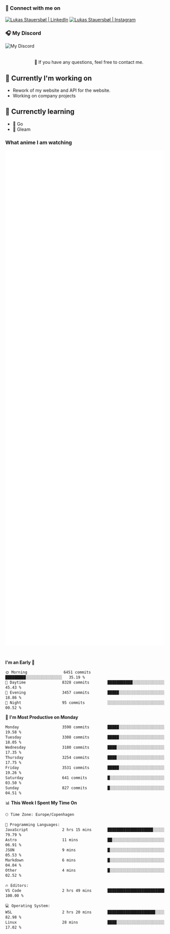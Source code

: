 ### 🔗 Connect with me on
<a href="https://www.instagram.com/lukas_stauersbol" target="_blank"><img align="center" src="https://raw.githubusercontent.com/stauersbol/stauersbol/main/images/instagram.svg" alt="Lukas Stauersbøl | LinkedIn" width="30px"/></a>
<a href="https://www.linkedin.com/in/lukas-stauersbol/" target="_blank"><img align="center" src="https://raw.githubusercontent.com/stauersbol/stauersbol/main/images/linkedin.svg" alt="Lukas Stauersbøl | Instagram" width="30px"/></a>

<p align="center">
 <h3>🎧 My Discord</h3>
 <img align="left" height="55px" src="https://discord.c99.nl/widget/theme-2/147806323323568128.png" alt="My Discord" />
</p>

<br/>
<br/>
<br/>
💬 If you have any questions, feel free to contact me.

## 🔭 Currently I'm working on
- Rework of my website and API for the website.
- Working on company projects
 
## 🌱 Currenctly learning
- 💙 Go
- 💜 Gleam

### What anime I am watching
<a href="https://anilist.co/user/slashiy/" align="center"><img align="center" width="500px" src="metrics.plugin.personal.anilist.svg" /></a>

<br/>

<!--START_SECTION:waka-->
**I'm an Early 🐤** 

```text
🌞 Morning                6451 commits        █████████░░░░░░░░░░░░░░░░   35.19 % 
🌆 Daytime                8328 commits        ███████████░░░░░░░░░░░░░░   45.43 % 
🌃 Evening                3457 commits        █████░░░░░░░░░░░░░░░░░░░░   18.86 % 
🌙 Night                  95 commits          ░░░░░░░░░░░░░░░░░░░░░░░░░   00.52 % 
```
📅 **I'm Most Productive on Monday** 

```text
Monday                   3590 commits        █████░░░░░░░░░░░░░░░░░░░░   19.58 % 
Tuesday                  3308 commits        █████░░░░░░░░░░░░░░░░░░░░   18.05 % 
Wednesday                3180 commits        ████░░░░░░░░░░░░░░░░░░░░░   17.35 % 
Thursday                 3254 commits        ████░░░░░░░░░░░░░░░░░░░░░   17.75 % 
Friday                   3531 commits        █████░░░░░░░░░░░░░░░░░░░░   19.26 % 
Saturday                 641 commits         █░░░░░░░░░░░░░░░░░░░░░░░░   03.50 % 
Sunday                   827 commits         █░░░░░░░░░░░░░░░░░░░░░░░░   04.51 % 
```


📊 **This Week I Spent My Time On** 

```text
🕑︎ Time Zone: Europe/Copenhagen

💬 Programming Languages: 
JavaScript               2 hrs 15 mins       ████████████████████░░░░░   79.79 % 
Astro                    11 mins             ██░░░░░░░░░░░░░░░░░░░░░░░   06.91 % 
JSON                     9 mins              █░░░░░░░░░░░░░░░░░░░░░░░░   05.53 % 
Markdown                 6 mins              █░░░░░░░░░░░░░░░░░░░░░░░░   04.04 % 
Other                    4 mins              █░░░░░░░░░░░░░░░░░░░░░░░░   02.52 % 

🔥 Editors: 
VS Code                  2 hrs 49 mins       █████████████████████████   100.00 % 

💻 Operating System: 
WSL                      2 hrs 20 mins       █████████████████████░░░░   82.98 % 
Linux                    28 mins             ████░░░░░░░░░░░░░░░░░░░░░   17.02 % 
```


<!--END_SECTION:waka-->
